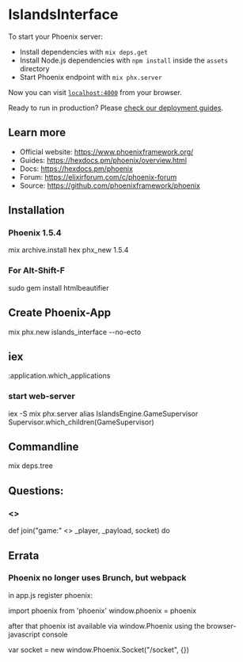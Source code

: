 # IslandsInterface

To start your Phoenix server:

- Install dependencies with `mix deps.get`
- Install Node.js dependencies with `npm install` inside the `assets` directory
- Start Phoenix endpoint with `mix phx.server`

Now you can visit [`localhost:4000`](http://localhost:4000) from your browser.

Ready to run in production? Please [check our deployment guides](https://hexdocs.pm/phoenix/deployment.html).

## Learn more

- Official website: https://www.phoenixframework.org/
- Guides: https://hexdocs.pm/phoenix/overview.html
- Docs: https://hexdocs.pm/phoenix
- Forum: https://elixirforum.com/c/phoenix-forum
- Source: https://github.com/phoenixframework/phoenix

## Installation

### Phoenix 1.5.4

mix archive.install hex phx_new 1.5.4

### For Alt-Shift-F

sudo gem install htmlbeautifier

## Create Phoenix-App

mix phx.new islands_interface --no-ecto

## iex

:application.which_applications

### start web-server

iex -S mix phx.server
alias IslandsEngine.GameSupervisor
Supervisor.which_children(GameSupervisor)

## Commandline

mix deps.tree

## Questions:

### <>

def join("game:" <> \_player, \_payload, socket) do

## Errata

### Phoenix no longer uses Brunch, but webpack

in app.js register phoenix:

import phoenix from 'phoenix'
window.phoenix = phoenix

after that phoenix ist available via 
window.Phoenix 
using the browser-javascript console

var socket = new window.Phoenix.Socket("/socket", {})

